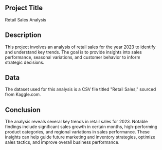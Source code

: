 ## Project Title 
Retail Sales Analysis

## Description
This project involves an analysis of retail sales for the year 2023 to identify and understand key trends. The goal is to provide insights into sales performance, seasonal variations, and customer behavior to inform strategic decisions.

## Data 
The dataset used for this analysis is a CSV file titled "Retail Sales," sourced from Kaggle.com.

## Conclusion
The analysis reveals several key trends in retail sales for 2023. Notable findings include significant sales growth in certain months, high-performing product categories, and regional variations in sales performance. These insights can help guide future marketing and inventory strategies, optimize sales tactics, and improve overall business performance.